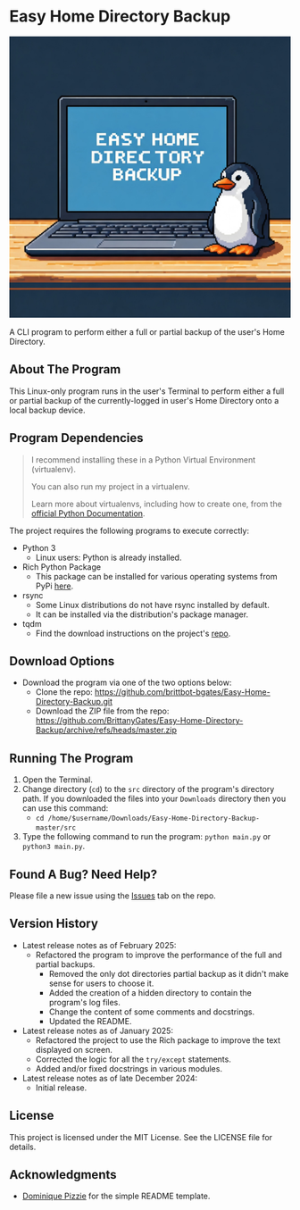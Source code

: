# Easy Home Directory Backup

![A laptop sitting on a desk displaying the phrase "Easy Home Directory Backup" with a penguin sitting on the right side of the laptop.](easy_home_directory_backup_gemini_generated.jpeg)

A CLI program to perform either a full or partial backup of the user's Home Directory.

## About The Program

This Linux-only program runs in the user's Terminal to perform either a full or partial backup of the currently-logged
in user's Home Directory onto a local backup device.

## Program Dependencies

> I recommend installing these in a Python Virtual Environment (virtualenv).
>
> You can also run my project in a virtualenv.
>
> Learn more about virtualenvs, including how to create one, from
> the [official Python Documentation](https://docs.python.org/3/library/venv.html).

The project requires the following programs to execute correctly:

* Python 3
    * Linux users: Python is already installed.
* Rich Python Package
    * This package can be installed for various operating systems from PyPi [here](https://pypi.org/project/rich/).
* rsync
    * Some Linux distributions do not have rsync installed by default.
    * It can be installed via the distribution's
      package manager.
* tqdm
    * Find the download instructions on the project's [repo](https://github.com/tqdm/tqdm).

## Download Options

* Download the program via one of the two options below:
    * Clone the repo: https://github.com/brittbot-bgates/Easy-Home-Directory-Backup.git
    * Download the ZIP file from the
      repo: https://github.com/BrittanyGates/Easy-Home-Directory-Backup/archive/refs/heads/master.zip

## Running The Program

1. Open the Terminal.
2. Change directory (`cd`) to the `src` directory of the program's directory path. If you downloaded the files into
   your `Downloads` directory then you can use this command:
    - `cd /home/$username/Downloads/Easy-Home-Directory-Backup-master/src`
3. Type the following command to run the program: `python main.py` or `python3 main.py`.

## Found A Bug? Need Help?

Please file a new issue using the [Issues](https://github.com/BrittanyGates/Easy-Home-Directory-Backup/issues) tab on
the repo.

## Version History

* Latest release notes as of February 2025:
    * Refactored the program to improve the performance of the full and partial backups.
        * Removed the only dot directories partial backup as it didn't make sense for users to choose it.
        * Added the creation of a hidden directory to contain the program's log files.
        * Change the content of some comments and docstrings.
        * Updated the README.
* Latest release notes as of January 2025:
    * Refactored the project to use the Rich package to improve the text displayed on screen.
    * Corrected the logic for all the `try/except` statements.
    * Added and/or fixed docstrings in various modules.
* Latest release notes as of late December 2024:
    * Initial release.

## License

This project is licensed under the MIT License. See the LICENSE file for details.

## Acknowledgments

* [Dominique Pizzie](https://gist.github.com/DomPizzie) for the simple README template.
